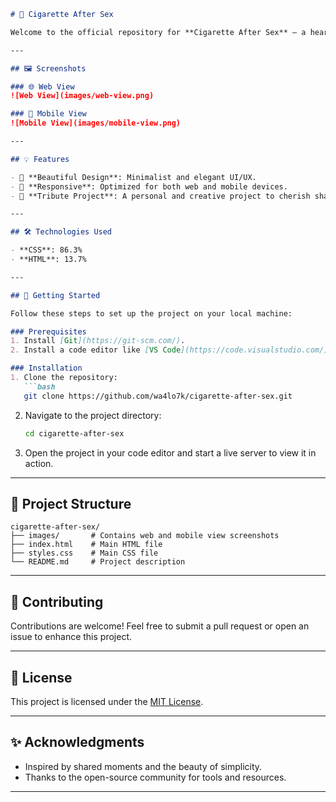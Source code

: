 
```markdown
# 🌌 Cigarette After Sex

Welcome to the official repository for **Cigarette After Sex** – a heartfelt tribute to the moments we shared. This project brings together web and mobile designs that reflect the beauty of simplicity and elegance.

---

## 🖼️ Screenshots

### 🌐 Web View
![Web View](images/web-view.png)

### 📱 Mobile View
![Mobile View](images/mobile-view.png)

---

## 💡 Features

- 🎨 **Beautiful Design**: Minimalist and elegant UI/UX.
- 📱 **Responsive**: Optimized for both web and mobile devices.
- 🌟 **Tribute Project**: A personal and creative project to cherish shared moments.

---

## 🛠️ Technologies Used

- **CSS**: 86.3%
- **HTML**: 13.7%

---

## 🚀 Getting Started

Follow these steps to set up the project on your local machine:

### Prerequisites
1. Install [Git](https://git-scm.com/).
2. Install a code editor like [VS Code](https://code.visualstudio.com/).

### Installation
1. Clone the repository:
   ```bash
   git clone https://github.com/wa4lo7k/cigarette-after-sex.git
   ```
2. Navigate to the project directory:
   ```bash
   cd cigarette-after-sex
   ```
3. Open the project in your code editor and start a live server to view it in action.

---

## 📂 Project Structure

```plaintext
cigarette-after-sex/
├── images/       # Contains web and mobile view screenshots
├── index.html    # Main HTML file
├── styles.css    # Main CSS file
└── README.md     # Project description
```

---

## 🤝 Contributing

Contributions are welcome! Feel free to submit a pull request or open an issue to enhance this project.

---

## 📜 License

This project is licensed under the [MIT License](LICENSE).

---

## ✨ Acknowledgments

- Inspired by shared moments and the beauty of simplicity.
- Thanks to the open-source community for tools and resources.

---
